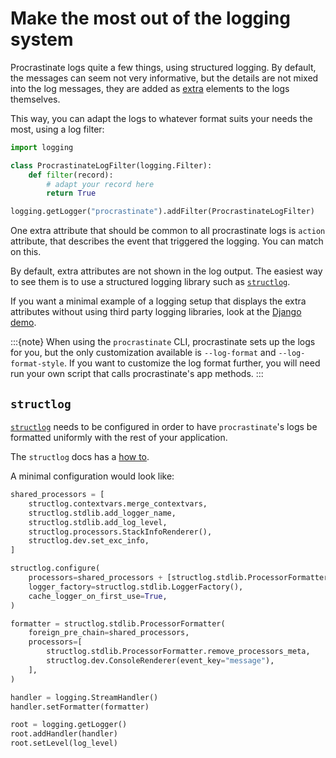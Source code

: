 # Make the most out of the logging system

Procrastinate logs quite a few things, using structured logging. By default, the
messages can seem not very informative, but the details are not mixed into the log
messages, they are added as [extra] elements to the logs themselves.

This way, you can adapt the logs to whatever format suits your needs the most, using
a log filter:

```python
import logging

class ProcrastinateLogFilter(logging.Filter):
    def filter(record):
        # adapt your record here
        return True

logging.getLogger("procrastinate").addFilter(ProcrastinateLogFilter)
```

One extra attribute that should be common to all procrastinate logs is
`action` attribute, that describes the event that triggered the logging. You can
match on this.

By default, extra attributes are not shown in the log output. The easiest way
to see them is to use a structured logging library such as [`structlog`].

If you want a minimal example of a logging setup that displays the extra
attributes without using third party logging libraries, look at the
[Django demo].

:::{note}
When using the `procrastinate` CLI, procrastinate sets up the logs for you,
but the only customization available is `--log-format` and `--log-format-style`.
If you want to customize the log format further, you will need run your own
script that calls procrastinate's app methods.
:::

## `structlog`

[`structlog`](https://www.structlog.org/en/stable/index.html) needs to be
configured in order to have `procrastinate`'s logs be formatted uniformly
with the rest of your application.

The `structlog` docs has a [how to](https://www.structlog.org/en/stable/standard-library.html#rendering-using-structlog-based-formatters-within-logging).

A minimal configuration would look like:

```python
shared_processors = [
    structlog.contextvars.merge_contextvars,
    structlog.stdlib.add_logger_name,
    structlog.stdlib.add_log_level,
    structlog.processors.StackInfoRenderer(),
    structlog.dev.set_exc_info,
]

structlog.configure(
    processors=shared_processors + [structlog.stdlib.ProcessorFormatter.wrap_for_formatter],
    logger_factory=structlog.stdlib.LoggerFactory(),
    cache_logger_on_first_use=True,
)

formatter = structlog.stdlib.ProcessorFormatter(
    foreign_pre_chain=shared_processors,
    processors=[
        structlog.stdlib.ProcessorFormatter.remove_processors_meta,
        structlog.dev.ConsoleRenderer(event_key="message"),
    ],
)

handler = logging.StreamHandler()
handler.setFormatter(formatter)

root = logging.getLogger()
root.addHandler(handler)
root.setLevel(log_level)
```

[extra]: https://timber.io/blog/the-pythonic-guide-to-logging/#adding-context
[`structlog`]: https://www.structlog.org/en/stable/
[Django demo]: https://github.com/procrastinate-org/procrastinate/blob/main/procrastinate/demos/demo_django/project/settings.py#L151
